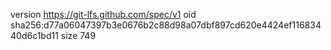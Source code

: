 version https://git-lfs.github.com/spec/v1
oid sha256:d77a06047397b3e0676b2c88d98a07dbf897cd620e4424ef11683440d6c1bd11
size 749
